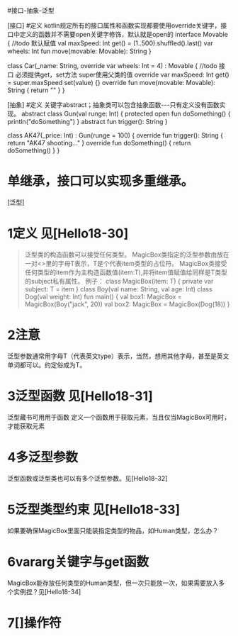 #接口-抽象-泛型

[接口]
#定义
kotlin规定所有的接口属性和函数实现都要使用override关键字，接口中定义的函数并不需要open关键字修饰，默认就是open的
interface Movable {
    //todo 默认赋值
    val maxSpeed: Int
        get() = (1..500).shuffled().last()
    var wheels: Int
    fun move(movable: Movable): String
}

class Car(_name: String, override var wheels: Int = 4) : Movable {
    //todo 接口 必须提供get，set方法 super使用父类的值
    override var maxSpeed: Int
        get() = super.maxSpeed
        set(value) {}
    override fun move(movable: Movable): String {
        return ""
    }
}

[抽象]
#定义
关键字abstract；抽象类可以包含抽象函数---只有定义没有函数实现。
abstract class Gun(val runge: Int) {
    protected open fun doSomething() {
        println("doSomething")
    }
    abstract fun trigger(): String
}

class AK47(_price: Int) : Gun(runge = 100) {
    override fun trigger(): String {
        return "AK47 shooting..."
    }
    override fun doSomething() {
        return doSomething()
    }
}

# 单继承，接口可以实现多重继承。

[泛型]
# 1定义 见[Hello18-30]
>泛型类的构造函数可以接受任何类型。
>MagicBox类指定的泛型参数由放在一对<>里的字母T表示，T是个代表item类型的占位符。
MagicBox类接受任何类型的item作为主构造函数值(item:T),并将item值赋值给同样是T类型的subject私有属性。
例子：
class MagicBox<T>(item: T) {
    private var subject: T = item
}
class Boy(val name: String, val age: Int)
class Dog(val weight: Int)
fun main() {
    val box1: MagicBox<Boy> = MagicBox(Boy("jack", 20))
    val box2: MagicBox<Dog> = MagicBox(Dog(18))
}
# 2注意
泛型参数通常用字母T（代表英文type）表示，当然，想用其他字母，甚至是英文单词都可以。约定俗成为T。

# 3泛型函数  见[Hello18-31]
泛型藏书可用用于函数
定义一个函数用于获取元素，当且仅当MagicBox可用时，才能获取元素

# 4多泛型参数
泛型函数或泛型类也可以有多个泛型参数。见[Hello18-32]

# 5泛型类型约束  见[Hello18-33]
如果要确保MagicBox里面只能装指定类型的物品，如Human类型，怎么办？

# 6vararg关键字与get函数
MagicBox能存放任何类型的Human类型，但一次只能放一次，如果需要放入多个实例捏？见[Hello18-34]

# 7[]操作符

